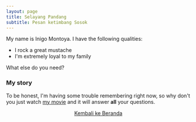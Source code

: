 ```yaml
---
layout: page
title: Selayang Pandang
subtitle: Pesan ketimbang Sosok
---
```


My name is Inigo Montoya. I have the following qualities:

- I rock a great mustache
- I'm extremely loyal to my family

What else do you need?

### My story

To be honest, I'm having some trouble remembering right now, so why don't you just watch [my movie](https://en.wikipedia.org/wiki/The_Princess_Bride_%28film%29) and it will answer **all** your questions.

<p style="text-align:center;">
<a href="https://laminseima.github.io/beranda/">Kembali ke Beranda</a>
</p>
